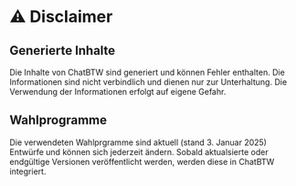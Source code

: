 # ⚠️ Disclaimer

## Generierte Inhalte
Die Inhalte von ChatBTW sind generiert und können Fehler enthalten. Die Informationen sind nicht verbindlich und dienen nur zur Unterhaltung. Die Verwendung der Informationen erfolgt auf eigene Gefahr.

## Wahlprogramme
Die verwendeten Wahlprgramme sind aktuell (stand 3. Januar 2025) Entwürfe und können sich jederzeit ändern. Sobald aktualsierte oder endgültige Versionen veröffentlicht werden, werden diese in ChatBTW integriert.

